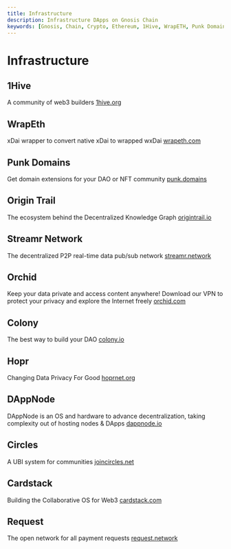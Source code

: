 ```yaml
---
title: Infrastructure 
description: Infrastructure DApps on Gnosis Chain
keywords: [Gnosis, Chain, Crypto, Ethereum, 1Hive, WrapETH, Punk Domains, Origin Trail, Streamr Network, Orchid, Colony, Hopr, DAppNode, Circles, Cardstack, Request]
---
```


# Infrastructure

## 1Hive
A community of web3 builders
[1hive.org](https://1hive.org)

## WrapEth
xDai wrapper to convert native xDai to wrapped wxDai
[wrapeth.com](https://wrapeth.com/)

## Punk Domains
Get domain extensions for your DAO or NFT community
[punk.domains](https://punk.domains)

## Origin Trail
The ecosystem behind the Decentralized Knowledge Graph
[origintrail.io](https://origintrail.io/)

## Streamr Network
The decentralized P2P real-time data pub/sub network
[streamr.network](https://streamr.network)

## Orchid
Keep your data private and access content anywhere! Download our VPN to protect your privacy and explore the Internet freely
[orchid.com](https://orchid.com)

## Colony
The best way to build your DAO
[colony.io](https://colony.io)

## Hopr
Changing Data Privacy For Good
[hoprnet.org](https://hoprnet.org)

## DAppNode
DAppNode is an OS and hardware to advance decentralization, taking complexity out of hosting nodes & DApps
[dappnode.io](https://dappnode.io)

## Circles
A UBI system for communities
[joincircles.net](https://joincircles.net)

## Cardstack
Building the Collaborative OS for Web3
[cardstack.com](https://cardstack.com)

## Request
The open network for all payment requests 
[request.network](https://request.network)